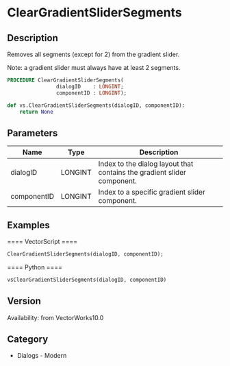 # ClearGradientSliderSegments

## Description
Removes all segments (except for 2) from the gradient slider.

Note: a gradient slider must always have at least 2 segments.

```pascal
PROCEDURE ClearGradientSliderSegments(
				dialogID    : LONGINT;
				componentID : LONGINT);
```

```python
def vs.ClearGradientSliderSegments(dialogID, componentID):
    return None
```

## Parameters
|Name|Type|Description|
|---|---|---|
|dialogID|LONGINT|Index to the dialog layout that contains the gradient slider component.|
|componentID|LONGINT|Index to a specific gradient slider component.|

## Examples
==== VectorScript ====
```pascal
ClearGradientSliderSegments(dialogID, componentID);
```
==== Python ====
```python
vsClearGradientSliderSegments(dialogID, componentID)
```

## Version
Availability: from VectorWorks10.0

## Category
* Dialogs - Modern


